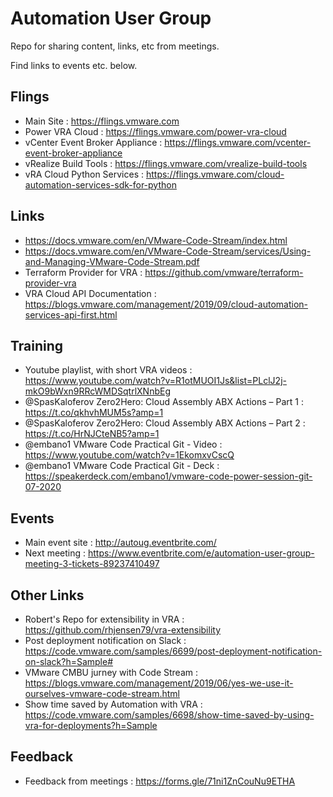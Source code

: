 # Automation User Group

Repo for sharing content, links, etc from meetings. 

Find links to events etc. below.

## Flings<br>
- Main Site : https://flings.vmware.com<br>
- Power VRA Cloud : https://flings.vmware.com/power-vra-cloud<br>
- vCenter Event Broker Appliance : https://flings.vmware.com/vcenter-event-broker-appliance<br>
- vRealize Build Tools : https://flings.vmware.com/vrealize-build-tools<br>
- vRA Cloud Python Services : https://flings.vmware.com/cloud-automation-services-sdk-for-python<br>

## Links<br>
- https://docs.vmware.com/en/VMware-Code-Stream/index.html <br>
- https://docs.vmware.com/en/VMware-Code-Stream/services/Using-and-Managing-VMware-Code-Stream.pdf<br>
- Terraform Provider for VRA : https://github.com/vmware/terraform-provider-vra
- VRA Cloud API Documentation : https://blogs.vmware.com/management/2019/09/cloud-automation-services-api-first.html

## Training<br>
- Youtube playlist, with short VRA videos : https://www.youtube.com/watch?v=R1otMUOI1Js&list=PLclJ2j-mkO9bWxn9RRcWMDSqtrlXNnbEg<br>
- @SpasKaloferov Zero2Hero: Cloud Assembly ABX Actions – Part 1 : https://t.co/qkhvhMUM5s?amp=1
- @SpasKaloferov Zero2Hero: Cloud Assembly ABX Actions – Part 2 : https://t.co/HrNJCteNB5?amp=1
- @embano1 VMware Code Practical Git - Video : https://www.youtube.com/watch?v=1EkomxvCscQ
- @embano1 VMware Code Practical Git - Deck : https://speakerdeck.com/embano1/vmware-code-power-session-git-07-2020

## Events<br>
- Main event site : http://autoug.eventbrite.com/<br>
- Next meeting : https://www.eventbrite.com/e/automation-user-group-meeting-3-tickets-89237410497<br>

## Other Links<br>
- Robert's Repo for extensibility in VRA : https://github.com/rhjensen79/vra-extensibility<br>
- Post deployment notification on Slack : https://code.vmware.com/samples/6699/post-deployment-notification-on-slack?h=Sample#
- VMware CMBU jurney with Code Stream : https://blogs.vmware.com/management/2019/06/yes-we-use-it-ourselves-vmware-code-stream.html
- Show time saved by Automation with VRA : https://code.vmware.com/samples/6698/show-time-saved-by-using-vra-for-deployments?h=Sample

## Feedback<br>
- Feedback from meetings : https://forms.gle/71ni1ZnCouNu9ETHA<br>

